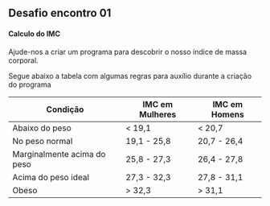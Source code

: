 
## Desafio encontro 01

#### Calculo do IMC
Ajude-nos a criar um programa para descobrir o nosso índice de massa corporal.

Segue abaixo a tabela com algumas regras para auxílio durante a criação do programa

Condição | IMC em Mulheres | IMC em Homens
------------ | ------------- | -------------
Abaixo do peso | < 19,1 | < 20,7
No peso normal | 19,1 - 25,8 | 20,7 - 26,4
Marginalmente acima do peso | 25,8 - 27,3 | 26,4 - 27,8
Acima do peso ideal | 27,3 - 32,3 | 27,8 - 31,1
Obeso | > 32,3 | > 31,1
